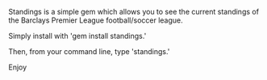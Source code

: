 Standings is a simple gem which allows you to see the current standings of the Barclays Premier League football/soccer league.

Simply install with 'gem install standings.'

Then, from your command line, type 'standings.'

Enjoy